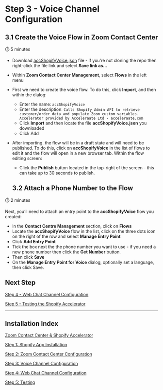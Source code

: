 # Step 3 - Voice Channel Configuration

## 3.1 Create the Voice Flow in Zoom Contact Center

⏱️ 5 minutes

- Download [accShopifyVoice.json](../accShopifyVoice.json) file - if you're not cloning the repo then right-click the file link and select **Save link as...**
- Within **Zoom Contact Center Management**, select **Flows** in the left menu
- First we need to create the voice flow. To do this, click **Import**, and then within the dialog:
  - Enter the name: `accShopifyVoice`
  - Enter the description: `Calls Shopify Admin API to retrieve customer/order data and populate Zoom custom variables. Accelerator provided by Acceleraate Ltd - acceleraate.com`
  - Click **Import** and then locate the file **accShopifyVoice.json** you downloaded
  - Click Add
- After importing, the flow will be in a draft state and will need to be published. To do this, click on **accShopifyVoice** in the list of flows to edit it and the flow will open in a new browser tab. Within the flow editing screen:

  - Click the **Publish** button located in the top-right of the screen - this can take up to 30 seconds to publish.

  ## 3.2 Attach a Phone Number to the Flow

⏱️ 2 minutes

Next, you’ll need to attach an entry point to the **accShopifyVoice** flow you created:

- In the **Contact Centre Management** section, click on **Flows**
- Locate the **accShopifyVoice** flow in the list, click on the three dots icon on the right of the row and select **Manage Entry Point**
- Click **Add Entry Point**
- Tick the box next the the phone number you want to use - if you need a new phone number then click the **Get Number** button.
- Then click **Save**
- On the **Manage Entry Point for Voice** dialog, optionally set a language, then click Save.

## Next Step

[Step 4 - Web Chat Channel Configuration](step-4.md)

[Step 5 - Testing the Shopify Accelerator](step-5.md)

---

## Installation Index

[Zoom Contact Center &amp; Shopify Accelerator](../README.md)

[Step 1: Shopify App Installation](step-1.md)

[Step 2: Zoom Contact Center Configuration](step-2.md)

[Step 3: Voice Channel Configuration](step-3.md)

[Step 4: Web Chat Channel Configuration](step-4.md)

[Step 5: Testing](step-5.md)
